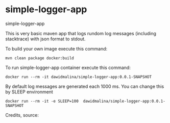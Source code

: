 # simple-logger-app
simple-logger-app

This is very basic maven app that logs rundom log messages (including stacktrace) with json format to stdout.

To build your own image execute this command:
```
mvn clean package docker:build
```

To run simple-logger-app container execute this command:
```
docker run --rm -it dawidmalina/simple-logger-app:0.0.1-SNAPSHOT
```

By default log messages are generated each 1000 ms. You can change this by SLEEP environment
```
docker run --rm -it -e SLEEP=100  dawidmalina/simple-logger-app:0.0.1-SNAPSHOT
```


Credits, source:
```https://github.com/dawidmalina/simple-logger-app
```

